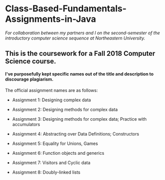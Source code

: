 # Class-Based-Fundamentals-Assignments-in-Java
*For collaboration between my partners and I on the second-semester of the introductory computer science sequence at Northeastern University.*

## This is the coursework for a Fall 2018 Computer Science course.

#### I've purposefully kept specific names out of the title and description to discourage plagiarism.

The official assignment names are as follows:

* Assignment 1: Designing complex data

* Assignment 2: Designing methods for complex data

* Assignment 3: Designing methods for complex data; Practice with accumulators

* Assignment 4: Abstracting over Data Definitions; Constructors

* Assignment 5: Equality for Unions, Games

* Assignment 6: Function objects and generics

* Assignment 7: Visitors and Cyclic data

* Assignment 8: Doubly-linked lists
